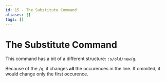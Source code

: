```yaml
---
id: 15 - The Substitute Command
aliases: []
tags: []
---
```


# The Substitute Command

This command has a bit of a different structure: `:s/old/new/g`. 

Because of the `/g`, it changes **all** the occurences in the line. If ommited, it would change only the first occurence.
